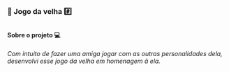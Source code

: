 <h3> 🎲 Jogo da velha #️⃣

##
<h4> Sobre o projeto 💻

<h6> Com intuito de fazer uma amiga jogar com as outras personalidades dela, desenvolvi esse jogo da velha em homenagem à ela.

##


 

